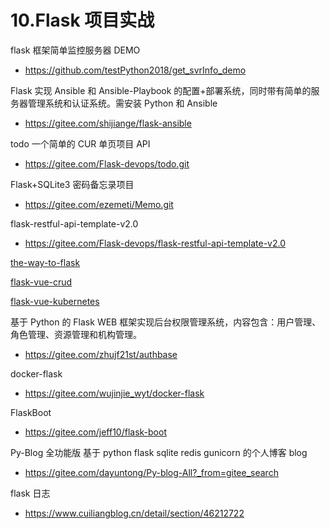 # 10.Flask 项目实战

flask 框架简单监控服务器 DEMO

- https://github.com/testPython2018/get_svrInfo_demo

Flask 实现 Ansible 和 Ansible-Playbook 的配置+部署系统，同时带有简单的服务器管理系统和认证系统。需安装 Python 和 Ansible

- https://gitee.com/shijiange/flask-ansible

todo 一个简单的 CUR 单页项目 API

- https://gitee.com/Flask-devops/todo.git

Flask+SQLite3 密码备忘录项目

- https://gitee.com/ezemeti/Memo.git

flask-restful-api-template-v2.0

- https://gitee.com/Flask-devops/flask-restful-api-template-v2.0

[the-way-to-flask](https://github.com/liuliqiang/the-way-to-flask)

[flask-vue-crud](https://github.com/testdrivenio/flask-vue-crud)

[flask-vue-kubernetes](https://github.com/testdrivenio/flask-vue-kubernetes)

基于 Python 的 Flask WEB 框架实现后台权限管理系统，内容包含：用户管理、角色管理、资源管理和机构管理。

- https://gitee.com/zhujf21st/authbase

docker-flask

- https://gitee.com/wujinjie_wyt/docker-flask

FlaskBoot

- https://gitee.com/jeff10/flask-boot

Py-Blog 全功能版 基于 python flask sqlite redis gunicorn 的个人博客 blog

- https://gitee.com/dayuntong/Py-blog-All?_from=gitee_search

flask 日志

- https://www.cuiliangblog.cn/detail/section/46212722
